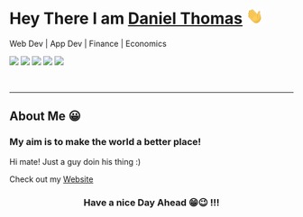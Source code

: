 # Hey There I am [Daniel Thomas](https://danielthomas-dev.web.app/) <img src="https://raw.githubusercontent.com/ABSphreak/ABSphreak/master/gifs/Hi.gif" width="30px"></h2>
Web Dev | App Dev | Finance | Economics

[<img height="30" src="https://img.shields.io/badge/gmail-%231DA1F2.svg?&style=for-the-badge&logo=gmail&logoColor=white" />][gmail]
[<img height="30" src = "https://img.shields.io/badge/Daniel%20Chats-%23E4405F.svg?&style=for-the-badge&logo=&logoColor=white">][danielchats] 
[<img height="30" src="https://img.shields.io/badge/Roblox-%230077B5.svg?&style=for-the-badge&logo=Roblox&logoColor=white" />][roblox]
[<img height="30" src="https://img.shields.io/badge/My%20Website-blue.svg?&style=for-the-badge&logo=myweb&logoColor=white" />][myweb]
[<img height="30" src="https://img.shields.io/badge/-Super%20Teen%20Coders-000000.svg?&style=for-the-badge&logo&logoColor=white" />][grp]

<br />
<hr />


<h2> About Me 😀</h2>

<h3>My aim is to make the world a better place!</h3>

Hi mate! Just a guy doin his thing :)

Check out my [Website]( https://danielthomas-dev.web.app/)
 
<h3 align="center">Have a nice Day Ahead 😁😉 !!!</h3>

[gmail]: DanielTk999@gmail.com
[danielchats]: https://danieltk26.github.io/Daniel-Chats/
[roblox]: https://www.roblox.com/users/466671545/profile
[myweb]: https://danielthomas-dev.web.app
[grp]: https://https://github.com/Super-Teen-Coders

